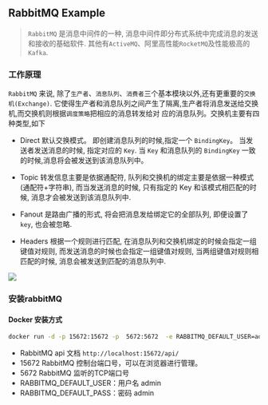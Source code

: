 ## RabbitMQ Example
>`RabbitMQ` 是消息中间件的一种, 消息中间件即分布式系统中完成消息的发送和接收的基础软件.
其他有`ActiveMQ`、阿里高性能`RocketMQ`及性能极高的`Kafka`.

### 工作原理
`RabbitMQ` 来说, 除了`生产者`、`消息队列`、`消费者`三个基本模块以外,还有更重要的`交换机(Exchange)`.
它使得生产者和消息队列之间产生了隔离,生产者将消息发送给交换机,而交换机则根据`调度策略`把相应的消息转发给对
应的消息队列。交换机主要有四种类型,如下
- Direct 默认交换模式。
即创建消息队列的时候,指定一个 `BindingKey`。 当发送者发送消息的时候, 指定对应的 `Key`. 当 `Key` 和消息队列的
`BindingKey` 一致的时候,消息将会被发送到该消息队列中。
- Topic
转发信息主要是依据通配符, 队列和交换机的绑定主要是依据一种模式(通配符+字符串), 而当发送消息的时候,
只有指定的 Key 和该模式相匹配的时候, 消息才会被发送到该消息队列中.
- Fanout
是路由广播的形式, 将会把消息发给绑定它的全部队列, 即便设置了 `key`, 也会被忽略.

- Headers
根据一个规则进行匹配, 在消息队列和交换机绑定的时候会指定一组键值对规则, 而发送消息的时候也会指定一组键值对规则,
当两组键值对规则相匹配的时候, 消息会被发送到匹配的消息队列中.



![](https://ws2.sinaimg.cn/large/006tNc79ly1fnuk4ohjbmj30dd08zjrw.jpg)
### 安装rabbitMQ
#### Docker 安装方式
```bash
docker run -d -p 15672:15672 -p  5672:5672  -e RABBITMQ_DEFAULT_USER=admin -e RABBITMQ_DEFAULT_PASS=admin --name rabbitmq rabbitmq:3-management
```
- RabbitMQ api 文档 `http://localhost:15672/api/`
- 15672 RabbitMQ 控制台端口号，可以在浏览器进行管理。
- 5672 RabbitMQ 监听的TCP端口号
- RABBITMQ_DEFAULT_USER：用户名 admin
- RABBITMQ_DEFAULT_PASS：密码 admin
